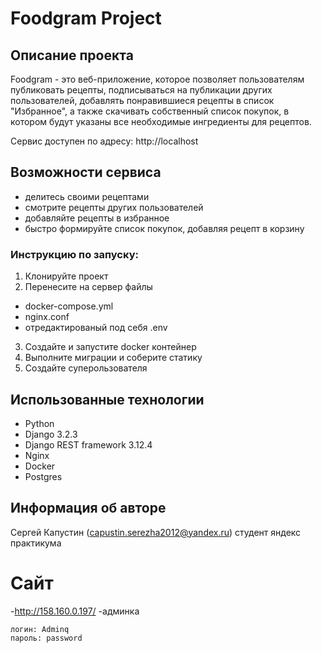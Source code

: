 # Foodgram Project 
 
## Описание проекта
 
Foodgram - это веб-приложение, которое позволяет пользователям публиковать рецепты, подписываться на публикации других пользователей, добавлять понравившиеся рецепты в список "Избранное", а также скачивать собственный список покупок, в котором будут указаны все необходимые ингредиенты для рецептов. 
 
Сервис доступен по адресу: http://localhost 
 
## Возможности сервиса 
 
- делитесь своими рецептами 
- смотрите рецепты других пользователей 
- добавляйте рецепты в избранное 
- быстро формируйте список покупок, добавляя рецепт в корзину 
 
### Инструкцию по запуску: 
1. Клонируйте проект 
2. Перенесите на сервер файлы 
- docker-compose.yml 
- nginx.conf 
- отредактированый под себя .env 
3. Создайте и запустите docker контейнер 
4. Выполните миграции и соберите статику 
5. Создайте суперользователя 

## Использованные технологии
 
- Python 
- Django 3.2.3 
- Django REST framework 3.12.4 
- Nginx 
- Docker 
- Postgres 
 
## Информация об авторе 
Сергей Капустин (capustin.serezha2012@yandex.ru) 
студент яндекс практикума 
 
# Сайт 
-http://158.160.0.197/ 
-админка 
``` 
логин: Adminq 
пароль: password 
``` 
